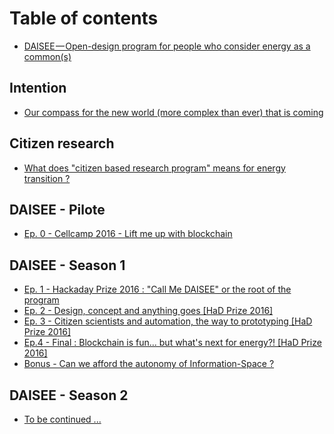 # Table of contents

* [DAISEE — Open-design program for people who consider energy as a common\(s\)](README.md)

## Intention

* [Our compass for the new world \(more complex than ever\) that is coming](intention/our-compass-for-the-new-world-more-complex-than-ever-that-is-coming.md)

## Citizen research

* [What does "citizen based research program" means for energy transition ?](citizen-research/daisee-what-does-citizen-based-research-program-means-for-energy-transition.md)

## DAISEE - Pilote

* [Ep. 0 - Cellcamp 2016 - Lift me up with blockchain](daisee-pilote/ep.-0-cellcamp-2016-lift-me-up-with-blockchain.md)

## DAISEE - Season 1

* [Ep. 1 - Hackaday Prize 2016 : "Call Me DAISEE" or the root of the program](daisee-season-1/ep.-1-call-me-daisee-the-hackaday-prize-root-of-the-projet.md)
* [Ep. 2 - Design, concept and anything goes \[HaD Prize 2016\]](daisee-season-1/ep.-2-hackaday-prize-2016-design-concept-and-anything-goes.md)
* [Ep. 3 - Citizen scientists and automation, the way to prototyping \[HaD Prize 2016\]](daisee-season-1/ep.-3-citizen-scientists-and-automation-the-way-to-prototyping-had-prize-2016.md)
* [Ep.4 - Final : Blockchain is fun... but what's next for energy?! \[HaD Prize 2016\]](daisee-season-1/ep.4-final-blockchain-is-fun...-but-whats-next-for-energy-had-prize-2016.md)
* [Bonus - Can we afford the autonomy of Information-Space ?](daisee-season-1/bonus-can-we-afford-the-autonomy-of-information-space.md)

## DAISEE - Season 2

* [To be continued ...](daisee-season-2/to-be-continued-....md)

